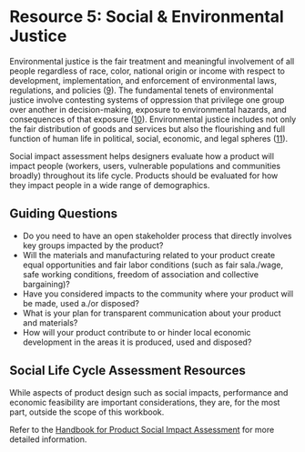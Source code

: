 # Resource 5: Social & Environmental Justice

Environmental justice is the fair treatment and meaningful involvement of all people regardless of race, color, national origin or income with respect to development, implementation, and enforcement of environmental laws, regulations, and policies ([9](http:/www.epa.gov/compliance/environmentaljustice/index.html)). The fundamental tenets of environmental justice involve contesting systems of oppression that privilege one group over another in decision-making, exposure to environmental hazards, and consequences of that exposure ([10](http://nyupress.org/books/9780814715376/)). Environmental justice includes not only the fair distribution of goods and services but also the flourishing and full function of human life in political, social, economic, and legal spheres ([11](http://www.oxfordscholarship.com/view/10.1093/acprof:oso/9780199286294.001.0001/acprof-9780199286294)). 

Social impact assessment helps designers evaluate how a product will impact people (workers, users, vulnerable populations and communities broadly) throughout its life cycle. Products should be evaluated for how they impact people in a wide range of demographics.

## Guiding Questions
- Do you need to have an open stakeholder process that directly involves key groups impacted by the product?
- Will the materials and manufacturing related to your product create equal opportunities and fair labor conditions (such as fair sala./wage, safe working conditions, freedom of association and collective bargaining)?
- Have you considered impacts to the community where your product will be made, used a./or disposed? 
- What is your plan for transparent communication about your product and materials? 
- How will your product contribute to or hinder local economic development in the areas it is produced, used and disposed? 

## Social Life Cycle Assessment Resources
While aspects of product design such as social impacts, performance and economic feasibility are important considerations, they are, for the most part, outside the scope of this workbook.

Refer to the [Handbook for Product Social Impact Assessment](http://product-social-impact-assessment.com/wp-content/uploads/2014/07/Handbook-for-Product-Social-Impact-Assessment-3.0.pdf) for more detailed information.